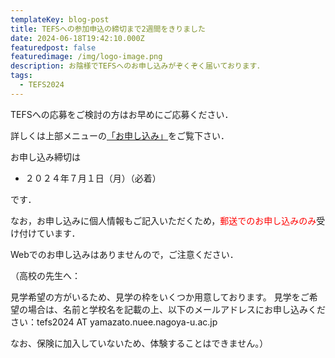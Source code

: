 ```yaml
---
templateKey: blog-post
title: TEFSへの参加申込の締切まで2週間をきりました
date: 2024-06-18T19:42:10.000Z
featuredpost: false
featuredimage: /img/logo-image.png
description: お陰様でTEFSへのお申し込みがぞくぞく届いております．
tags:
  - TEFS2024
---
```


TEFSへの応募をご検討の方はお早めにご応募ください．

詳しくは上部メニューの[「お申し込み」](/registration/)をご覧下さい．

お申し込み締切は

- ２０２４年７月１日（月）（必着）

です．

なお，お申し込みに個人情報もご記入いただくため，<span style="color: red; ">郵送でのお申し込みのみ</span>受け付けています．

Webでのお申し込みはありませんので，ご注意ください．


（高校の先生へ：

見学希望の方がいるため、見学の枠をいくつか用意しております。
見学をご希望の場合は、名前と学校名を記載の上、以下のメールアドレスにお申し込みください：tefs2024 AT yamazato.nuee.nagoya-u.ac.jp

なお、保険に加入していないため、体験することはできません。）